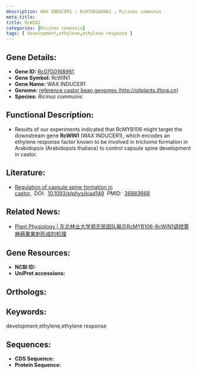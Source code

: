 ```yaml
---
description: WAX INDUCER1 ; Rc07G0168961 ; Ricinus communis
meta_title:
title: RcWIN1
categories: [Ricinus communis]
tags: [ development,ethylene,ethylene response ]
---
```


## Gene Details:
- **Gene ID:**	[Rc07G0168961]()
- **Gene Symbol:** RcWIN1
- **Gene Name:** WAX INDUCER1
- **Genome:** [ reference castor bean genomes (http://oilplants.iflora.cn)]()
- **Species:** *Ricinus communis*

## Functional Description:
   - Results of our experiments indicated that RcMYB106 might target the downstream gene **RcWIN1** (WAX INDUCER1), which encodes an ethylene response factor known to be involved in trichome formation in Arabidopsis (Arabidopsis thaliana) to control capsule spine development in castor.

## Literature:
   - [Regulation of capsule spine formation in castor.]( https://academic.oup.com/plphys/article-abstract/192/2/1028/7072409?redirectedFrom=fulltext&login=false)&nbsp;&nbsp;DOI:&nbsp;&nbsp;[10.1093/plphys/kiad149](https://academic.oup.com/plphys/article-abstract/192/2/1028/7072409?redirectedFrom=fulltext&login=false)&nbsp;&nbsp;PMID:&nbsp;&nbsp;[36883668](https://pubmed.ncbi.nlm.nih.gov/36883668/)

## Related News:
   - [Plant Physiology | 东北林业大学郑志民团队揭示RcMYB106-RcWIN1调控蓖麻蒴果果刺形成的机理](https://mp.weixin.qq.com/s?__biz=Mzg3MDEwNDEyMg==&mid=2247546866&idx=6&sn=2050f1166cd02fa98b79ac77d8ef37f0&chksm=ce909aa7f9e713b1ba8fc213c33038f83c2948e7823ab8a1b5e615752bf36a8a807838ada8f9&scene=27#wechat_redirect)

## Gene Resources:
- **NCBI ID:** [](https://www.ncbi.nlm.nih.gov/gene/?term=)
- **UniProt accessions:** [](https://www.uniprot.org/uniprotkb//entry)

## Orthologs:


## Keywords:
development,ethylene,ethylene response

## Sequences:
- **CDS Sequence:**
- **Protein Sequence:**
